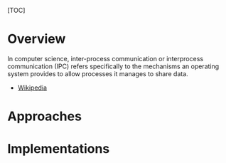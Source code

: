 [TOC]

# Overview
In computer science, inter-process communication or interprocess communication (IPC) refers specifically to the mechanisms an operating system provides to allow processes it manages to share data.

- [Wikipedia](https://en.wikipedia.org/wiki/Inter-process_communication)

# Approaches

# Implementations
